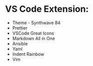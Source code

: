 
# VS Code Extension:

+ Theme - Synthwave 84
+ Prettier 
+ VSCode Great Icons
+ Markdown All in One
+ Ansible
+ Yaml
+ Indent Rainbow
+ Vim
